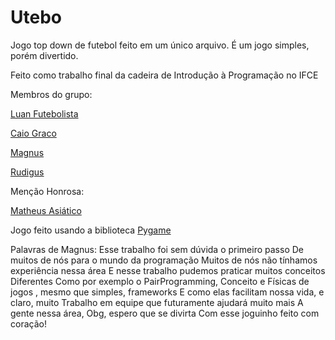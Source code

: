# Utebo

Jogo top down de futebol feito em um único arquivo. É um jogo simples, porém divertido.

Feito como trabalho final da cadeira de Introdução à Programação no IFCE

Membros do grupo:

[Luan Futebolista](https://github.com/jose-luan19)

[Caio Graco](https://github.com/caio11pessoa)

[Magnus](https://github.com/MagnoCarta)

[Rudigus](https://github.com/Rudigus)

Menção Honrosa:

[Matheus Asiático](https://github.com/matheusb432)

Jogo feito usando a biblioteca [Pygame](https://www.pygame.org/news)

Palavras de Magnus:
Esse trabalho foi sem dúvida o primeiro passo
De muitos de nós para o mundo da programação
Muitos de nós não tínhamos experiência nessa área
E nesse trabalho pudemos praticar muitos conceitos
Diferentes
Como por exemplo o PairProgramming, Conceito e
Físicas de jogos , mesmo que simples, frameworks
E como elas facilitam nossa vida, e claro, muito
Trabalho em equipe que futuramente ajudará muito mais
A gente nessa área, Obg, espero que se divirta 
Com esse joguinho feito com coração!
